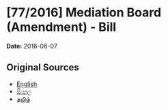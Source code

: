 # [77/2016] Mediation Board (Amendment) - Bill

**Date:** 2016-06-07

## Original Sources

- [English](https://documents.gov.lk/view/bills/2016/6/77-2016_E.pdf)
- [සිංහල](https://documents.gov.lk/view/bills/2016/6/77-2016_S.pdf)
- [தமிழ்](https://documents.gov.lk/view/bills/2016/6/77-2016_T.pdf)
